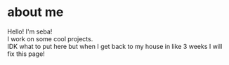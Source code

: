 # about me
Hello! I'm seba! <br>
I work on some cool projects. <br>
IDK what to put here but when I get back to my house in like 3 weeks I will fix this page!
